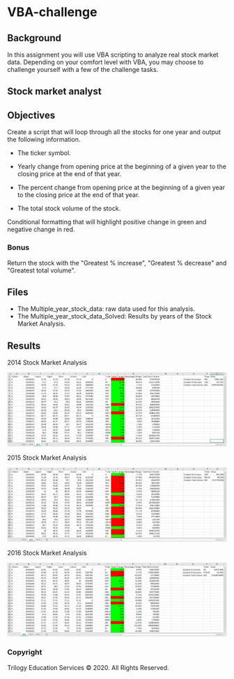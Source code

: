 # VBA-challenge

## Background

In this assignment you will use VBA scripting to analyze real stock market data. Depending on your comfort level with VBA, you may choose to challenge yourself with a few of the challenge tasks.

## Stock market analyst

## Objectives

 Create a script that will loop through all the stocks for one year and output the following information.

   * The ticker symbol.

   * Yearly change from opening price at the beginning of a given year to the closing price at the end of that year.

   * The percent change from opening price at the beginning of a given year to the closing price at the end of that year.

   * The total stock volume of the stock.

 Conditional formatting that will highlight positive change in green and negative change in red.

 ### Bonus

 Return the stock with the "Greatest % increase", "Greatest % decrease" and "Greatest total volume".

  ## Files

   * The Multiple_year_stock_data: raw data used for this analysis. 
   * The Multiple_year_stock_data_Solved: Results by years of the Stock Market Analysis.  


  ## Results

  2014 Stock Market Analysis

  ![2014](https://github.com/jessicapardo/VBA-challenge/blob/main/Images/2014_Stock_Analysis.png)

  2015 Stock Market Analysis

  ![2015](https://github.com/jessicapardo/VBA-challenge/blob/main/Images/2015_Stock_Analysis.png)

  2016 Stock Market Analysis

  ![2016](https://github.com/jessicapardo/VBA-challenge/blob/main/Images/2016_Stock_Analysis.png)


### Copyright

Trilogy Education Services © 2020. All Rights Reserved.
